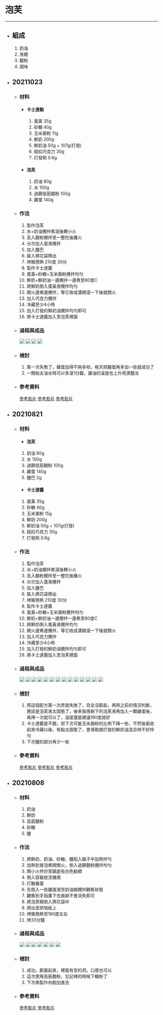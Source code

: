 # 泡芙
---
+ ## 組成
  1. 奶油
  2. 液體
  3. 麵粉
  4. 調味


+ ## 20211023
  + ### 材料
    + #### 卡士達餡
      1. 蛋黃 35g
      2. 砂糖 40g
      3. 玉米澱粉 11g
      4. 鮮奶 200g
      5. 鮮奶油 50g + 107g(打發)
      6. 鈕扣巧克力 30g
      7. 打發劑 0.6g
    + #### 泡芙
      1. 奶油 80g
      2. 水 100g
      3. 過篩低筋麵粉 100g
      4. 雞蛋 140g 
  
  + ### 作法
    1. 製作泡芙
    2. 水+奶油攪拌煮滾後轉小火
    3. 丟入麵粉攪拌至一整陀後離火
    4. 分次加入蛋液攪拌
    5. 加入鹽巴
    6. 裝入擠花袋擠出
    7. 烤箱預熱 210度 30分
    8. 製作卡士達醬
    9. 蛋黃+砂糖+玉米澱粉攪拌均勻
    10. 鮮奶+鮮奶油一邊攪拌一邊煮至80度C
    11. 將鮮奶倒入蛋黃液攪拌均勻
    12. 開火邊煮邊攪拌，等它收成濃稠滾一下後就關火
    13. 加入巧克力攪拌
    14. 冷藏至少4小時
    15. 加入打發的鮮奶油攪拌均勻即可
    16. 將卡士達醬加入至泡芙裡面
  
  + ### 過程與成品
    ![](../../Image/20211023_1.jpg)
    ![](../../Image/20211023_2.jpg)
    ![](../../Image/20211023_3.jpg)
    ![](../../Image/20211023_4.jpg)
  
  + ### 檢討
    1. 第一次失敗了，雞蛋加得不夠多啦，格天把雞蛋再多加一些就成功了
    2. 一開始主油水時可以多滾1分鐘，讓油的溫度也上升用燙麵法
  
  + ### 參考資料
    [參考影片](https://youtu.be/ooAZ9xNIU7E)
    [參考影片](https://youtu.be/TPejpuVSPn0)
    [參考影片](https://youtu.be/qd2WVwPRwi4)


+ ## 20210821
  + ### 材料
    + #### 泡芙
    1. 奶油 80g
    2. 水 100g
    3. 過篩低筋麵粉 100g
    4. 雞蛋 140g
    5. 鹽巴 2g

    + #### 卡士達醬
    1. 蛋黃 35g
    2. 砂糖 40g
    3. 玉米澱粉 15g
    4. 鮮奶 200g
    5. 鮮奶油 50g + 107g(打發)
    6. 鈕扣巧克力 30g
    7. 打發劑 0.6g

  
  + ### 作法
    1. 製作泡芙
    2. 水+奶油攪拌煮滾後轉小火
    3. 丟入麵粉攪拌至一整陀後離火
    4. 分次加入蛋液攪拌
    5. 加入鹽巴
    6. 裝入擠花袋擠出
    7. 烤箱預熱 210度 30分
    8. 製作卡士達醬
    9. 蛋黃+砂糖+玉米澱粉攪拌均勻
    10. 鮮奶+鮮奶油一邊攪拌一邊煮至80度C
    11. 將鮮奶倒入蛋黃液攪拌均勻
    12. 開火邊煮邊攪拌，等它收成濃稠滾一下後就關火
    13. 加入巧克力攪拌
    14. 冷藏至少4小時
    15. 加入打發的鮮奶油攪拌均勻即可
    16. 將卡士達醬加入至泡芙裡面
  
  + ### 過程與成品
    ![](../../Image/20210821_8.jpg)
    ![](../../Image/20210821_9.jpg)
    ![](../../Image/20210821_10.jpg)
    ![](../../Image/20210821_11.jpg)
    ![](../../Image/20210821_12.jpg)
    ![](../../Image/20210821_13.jpg)
    ![](../../Image/20210821_14.jpg)
    ![](../../Image/20210821_15.jpg)
    ![](../../Image/20210821_16.jpg)
    ![](../../Image/20210821_17.jpg)
    ![](../../Image/20210821_18.jpg)
    ![](../../Image/20210821_19.jpg)
    ![](../../Image/20210821_20.jpg)
    ![](../../Image/20210821_21.jpg)
  
  + ### 檢討
    1. 照這個配方第一次弄就失敗了，完全沒膨起，再照之前的情況判斷，應該是泡芙液太固態了，後來我用剩下的泡芙液再加入一顆雞蛋後，再烤一次就可以了，溫度還是建議190度就好
    2. 卡士達醬是不錯，但下次可能玉米澱粉的比例下降一些，不然後面收起來冷藏以後，有點太固態了，會導致跟打發的鮮奶油混合時不好拌勻
    3. 下次鹽的部分再少一些
  
  + ### 參考資料
    [參考影片](https://youtu.be/ooAZ9xNIU7E)
    [參考影片](https://youtu.be/TPejpuVSPn0)
    [參考影片](https://youtu.be/qd2WVwPRwi4)


+ ## 20210808
  + ### 材料
    1. 奶油
    2. 鮮奶
    3. 高筋麵粉
    4. 砂糖
    5. 鹽
  
  + ### 作法
    1. 將鮮奶、奶油、砂糖、鹽蹈入鍋子中加熱拌勻
    2. 加熱到冒泡煮開關火，倒入過篩麵粉攪拌均勻
    3. 開小火拌炒至鍋底有白色黏稠
    4. 倒入容器放涼備用
    5. 打散雞蛋
    6. 先倒入一些雞蛋液至奶油糊攪拌觀察狀態
    7. 觀察到手指畫下去痕跡不會消失即可
    8. 將泡芙糊倒入擠花袋中
    9. 擠出至烘培紙上
    10. 烤箱預熱至190度左右
    11. 烤33分鐘
  
  + ### 過程與成品
    ![](../../Image/20210808_1.jpg)
    ![](../../Image/20210808_2.jpg)
    ![](../../Image/20210808_3.jpg)
    ![](../../Image/20210808_4.jpg)
    ![](../../Image/20210808_5.jpg)
    ![](../../Image/20210808_6.jpg)
    ![](../../Image/20210808_7.jpg)
  
  + ### 檢討
    1. 成功，膨脹起來，裡面有空的洞，口感也可以
    2. 這次使用高筋麵粉，忘記烤的時候下糖粉了
    3. 下次再製作內餡加進去
  
  + ### 參考資料
    [參考影片](https://www.youtube.com/watch?v=qd2WVwPRwi4)
    [參考影片](https://www.youtube.com/watch?v=djKuXrVevzQ)